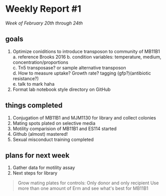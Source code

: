 # Weekly Report #1 
*Week of February 20th through 24th*
## goals
1. Optimize coniditions to introduce transposon to community of MB11B1  
  a. reference Brooks 2016
  b. condition variables: temperature, medium, concentration/proportions  
  c. Tn5 transposase? or sample alternative transposon  
  d. How to measure uptake? Growth rate? tagging (gfp?)(antibiotic resistance?)  
  e. talk to mark haha
2. Format lab notebook style directory on GitHub 


## things completed  
1. Conjugation of MB11B1 and MJM1130 for library and collect colonies
2. Mating spots plated on selective media  
3. Motility comparision of MB11B1 and ES114 started  
4. Github (almost) mastered!  
5. Sexual misconduct training completed

## plans for next week  
1. Gather data for motility assay
2. Next steps for library
> Grow mating plates for controls: Only donor and only recipient 
> Use more than one amount of Erm and see what's best for MB11B1 
